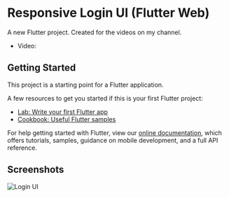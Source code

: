 # Responsive Login UI (Flutter Web)

A new Flutter project. Created for the videos on my channel.
- Video: 

## Getting Started

This project is a starting point for a Flutter application.

A few resources to get you started if this is your first Flutter project:

- [Lab: Write your first Flutter app](https://flutter.dev/docs/get-started/codelab)
- [Cookbook: Useful Flutter samples](https://flutter.dev/docs/cookbook)

For help getting started with Flutter, view our 
[online documentation](https://flutter.dev/docs), which offers tutorials, 
samples, guidance on mobile development, and a full API reference.

## Screenshots
![Login UI](https://raw.githubusercontent.com/jonathan1313/ResponsiveLoginUI/master/screen_shot/01.png)
